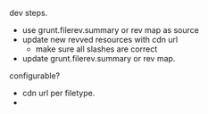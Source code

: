 
dev steps.
- use grunt.filerev.summary or rev map as source
- update new revved resources with cdn url
  - make sure all slashes are correct
- update grunt.filerev.summary or rev map.

configurable?
 * cdn url per filetype.
 *